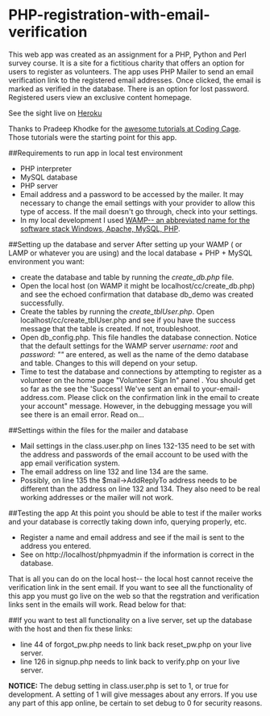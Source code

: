 # PHP-registration-with-email-verification

This web app was created as an assignment for a PHP, Python and Perl survey course. It is a site for a 
fictitious charity that offers an option for users to register as volunteers. 
The app uses PHP Mailer to send an email verification link to the registered email addresses. Once clicked,
the email is marked as verified in the database. There is an option for lost password.
Registered users view an exclusive content homepage. 

See the sight live on [Heroku](https://immense-ridge-24250.herokuapp.com/)

Thanks to Pradeep Khodke for the [awesome tutorials at Coding Cage](http://www.codingcage.com/2015/08/how-to-send-e-mail-using-phpmailer-and.html).
Those tutorials were the starting point for this app.

##Requirements to run app in local test environment 
* PHP interpreter
* MySQL database
* PHP server
* Email address and a password to be accessed by the mailer. 
  It may necessary to change the email settings with your provider to allow this 
  type of access. If the mail doesn't go through, check into your settings.
* In my local development I used [WAMP-- an abbreviated name for the software stack Windows, Apache, MySQL, PHP](http://www.wampserver.com/en/).  

##Setting up the database and server 
After setting up your WAMP ( or LAMP or whatever you are using) and the local database + PHP + MySQL environment you want: 
* create the database and table by running the *create_db.php* file. 
* Open the local host (on WAMP it might be localhost/cc/create_db.php)
  and see the echoed confirmation that database db_demo was created successfully.
* Create the tables by running the *create_tblUser.php*. Open localhost/cc/create_tblUser.php and see if you have the success message that the
  table is created. If not, troubleshoot. 
* Open db_config.php. This file handles the database connection. 
  Notice that the default settings for the WAMP server *username: root* and *password: ""* are entered, as well as the name 
  of the demo database and table. Changes to this will depend on your setup.
* Time to test the database and connections by attempting to register as a volunteer on the home page "Volunteer Sign In" panel . 
  You should get so far as the see the 'Success! 
  We've sent an email to your-email-address.com. Please click on the confirmation link in the email to create your account" message.
  However, in the debugging message you will see there is an email error. Read on...

##Settings within the files for the mailer and database

* Mail settings in the class.user.php on lines 132-135 need to be set with the address and passwords of the email account
  to be used with the app email verification system.
* The email address on line 132 and line 134 are the same.
* Possibly, on line 135 the $mail->AddReplyTo address needs to be different than the address on line 132 and 134. 
  They also need to be real working addresses or the mailer will not work. 

##Testing the app
At this point you should be able to test if the mailer works and your database is correctly taking down info, querying properly, etc. 
* Register a name and email address and see if the mail is sent to the address you entered. 
* See on http://localhost/phpmyadmin if the information is correct in the database. 

That is all you can do on the local host-- the local host cannot  receive the verification link in the sent email. 
If you want to see all the functionality of this app you must go live on the web so that the regstration
and verification links sent in the emails will work. Read below for that:

##If you want to test all functionality on a live server, set up the database with the host and then fix these links: 
* line 44 of forgot_pw.php needs to link back reset_pw.php on your live server.
* line 126 in signup.php needs to link back to verify.php on your live server.

**NOTICE:** The debug setting in class.user.php is set to 1, or true for development. A setting of 1 will give 
messages about any errors. If you use any part of this app online, be certain to set debug to 0 for security reasons. 



